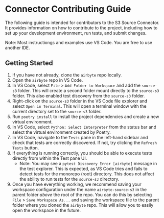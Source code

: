 # Connector Contributing Guide

The following guide is intended for contributors to the S3 Source Connector. It provides information on how to contribute to the project, including how to set up your development environment, run tests, and submit changes.

Note: Most instructiongs and examples use VS Code. You are free to use another IDE.

## Getting Started

1. If you have not already, clone the `airbyte` repo locally.
2. Open the `airbyte` repo in VS Code.
3. In VS Code, select `File` > `Add Folder to Workspace` and add the `source-s3` folder. This will create a second folder mount directly to the `source-s3` folder. This also enabled test discovery from the `source-s3` folder.
4. Right-click on the `source-s3` folder in the VS Code file explorer and select `Open in Terminal`. This will open a terminal window with the current directory set to the `source-s3` folder.
5. Run `poetry install` to install the project dependencies and create a new virtual environment.
6. In VS Code, select `Python: Select Interpreter` from the status bar and select the virtual environment created by Poetry.
7. In VS Code, navigate to the `Tests` pane in the left-hand sidebar and check that tests are correctly discovered. If not, try clicking the `Refresh Tests` button.
8. If everything is running correctly, you should be able to execute tests directly from within the Test pane UI.
   - Note: You may see a `pytest Discovery Error [airbyte]` message in the test explorer. This is expected, as VS Code tries and fails to detect tests for the monorepo (root) directory. This does not affect the ability to run tests for the `source-s3` directory.
9. Once you have everything working, we recommend saving your workspace configuration under the name `airbyte-source-s3` in the parent folder _above_ the root of the repo. You can do this by selecting `File` > `Save Workspace As...` and saving the workspace file to the parent folder where you cloned the `airbyte` repo. This will allow you to easily open the workspace in the future.
